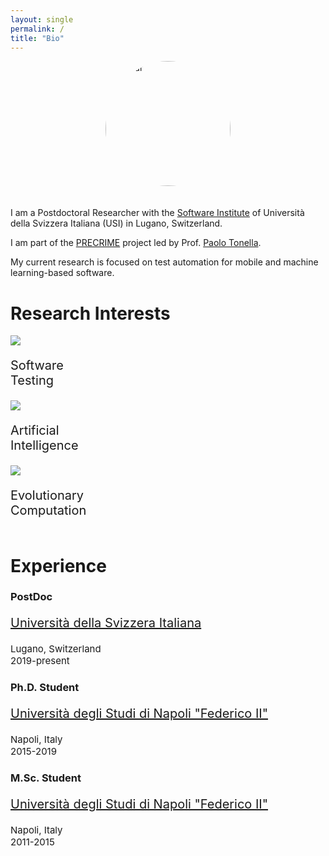 ```yaml
---
layout: single
permalink: /
title: "Bio"
---
```


<div class="row">
<img src="{{site.baseurl}}/assets/images/Riccio-squared.jpeg" alt="Avatar" style="width:200px; border-radius: 50%;  display: block;margin-left: auto;margin-right: auto; padding-bottom:20px">
</div>


I am a Postdoctoral Researcher with the [Software Institute](https://www.si.usi.ch) of Università della Svizzera Italiana (USI) in Lugano, Switzerland. 

I am part of the [PRECRIME](https://www.pre-crime.eu) project led by Prof. [Paolo Tonella](https://www.inf.usi.ch/faculty/tonella/#/).

My current research is focused on test automation for mobile and machine learning-based software. 

# Research Interests

<div class="row">
  <div class="column">
    <div class="image-cropper">
      <img src="{{site.baseurl}}/assets/images/search.png"/>
    </div>
    <p style="font-size:20px">Software<br> Testing</p>
  </div>
  <div class="column">
    <div class="image-cropper">
      <img src="{{site.baseurl}}/assets/images/brain.png"/>
    </div>
    <p style="font-size:20px">Artificial<br> Intelligence</p>
  </div>
  <div class="column">
    <div class="image-cropper">
      <img src="{{site.baseurl}}/assets/images/dna.png"/>
    </div>
    <p style="font-size:20px">Evolutionary<br> Computation</p>
  </div>
</div>



# Experience

<div class="timeline">
  <div class="container-highlight right">
    <div class="content">
      <h3>PostDoc</h3>
      <p style="font-size:20px"><a href="https://www.usi.ch/en">Università della Svizzera Italiana</a></p>      
      <p style="font-size:15px">Lugano, Switzerland<br> 2019-present</p>
    </div>
  </div>
  <div class="container left">
    <div class="content">
      <h3>Ph.D. Student</h3>
      <p style="font-size:20px"><a href="https://www.ingegneria-informatica.unina.it/index.php/en/">Università degli Studi di Napoli "Federico II"</a></p>
      <p style="font-size:15px">Napoli, Italy<br> 2015-2019</p>
    </div>
  </div>
  <div class="container right">
    <div class="content">
      <h3>M.Sc. Student</h3>
      <p style="font-size:20px"><a href="https://www.ingegneria-informatica.unina.it/index.php/en/">Università degli Studi di Napoli "Federico II"</a></p>
      <p style="font-size:15px">Napoli, Italy<br> 2011-2015</p>
    </div>
  </div>
</div>